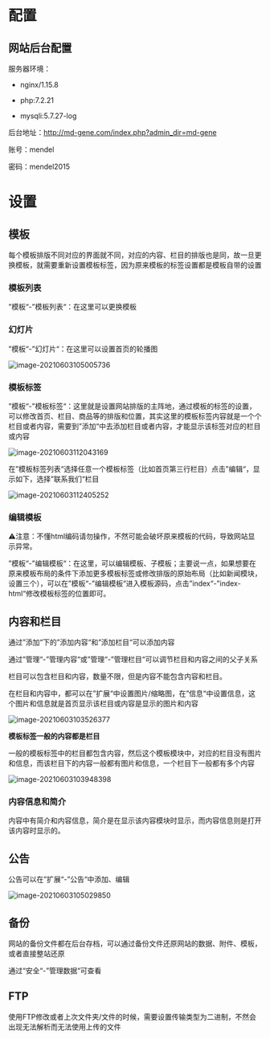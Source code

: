 # 配置

## 网站后台配置

服务器环境：

- nginx/1.15.8 

- php:7.2.21 

- mysqli:5.7.27-log

后台地址：http://md-gene.com/index.php?admin_dir=md-gene

账号：mendel

密码：mendel2015

# 设置

## 模板

每个模板排版不同对应的界面就不同，对应的内容、栏目的排版也是同，故一旦更换模板，就需要重新设置模板标签，因为原来模板的标签设置都是模板自带的设置

### 模板列表

”模板“-”模板列表“：在这里可以更换模板

### 幻灯片

”模板“-”幻灯片“：在这里可以设置首页的轮播图

![image-20210603105005736](C:%5CUsers%5Cllj%5CDocuments%5Ctypero%E5%9B%BE%E5%83%8F%5Cimage-20210603105005736.png)

### 模板标签

”模板“-”模板标签“：这里就是设置网站排版的主阵地，通过模板的标签的设置，可以修改首页、栏目、商品等的排版和位置，其实这里的模板标签内容就是一个个栏目或者内容，需要到”添加“中去添加栏目或者内容，才能显示该标签对应的栏目或内容

![image-20210603112043169](C:%5CUsers%5Cllj%5CDocuments%5Ctypero%E5%9B%BE%E5%83%8F%5Cimage-20210603112043169.png)

在”模板标签列表“选择任意一个模板标签（比如首页第三行栏目）点击”编辑“，显示如下，选择”联系我们“栏目

![image-20210603112405252](C:%5CUsers%5Cllj%5CDocuments%5Ctypero%E5%9B%BE%E5%83%8F%5Cimage-20210603112405252.png)

### 编辑模板

:warning:注意：不懂html编码请勿操作，不然可能会破坏原来模板的代码，导致网站显示异常。

”模板“-”编辑模板“：在这里，可以编辑模板、子模板；主要说一点，如果想要在原来模板布局的条件下添加更多模板标签或修改排版的原始布局（比如新闻模块，设置三个），可以在”模板“-”编辑模板“进入模板源码，点击”index“-”index-html“修改模板标签的位置即可。

## 内容和栏目

通过”添加“下的”添加内容“和”添加栏目“可以添加内容

通过”管理“-”管理内容“或”管理“-”管理栏目“可以调节栏目和内容之间的父子关系

栏目可以包含栏目和内容，数量不限，但是内容不能包含内容和栏目。

在栏目和内容中，都可以在”扩展“中设置图片/缩略图，在”信息“中设置信息，这个图片和信息就是首页显示该栏目或内容是显示的图片和内容

![image-20210603103526377](C:%5CUsers%5Cllj%5CDocuments%5Ctypero%E5%9B%BE%E5%83%8F%5Cimage-20210603103526377.png)

**模板标签一般的内容都是栏目**

一般的模板标签中的栏目都包含内容，然后这个模板模块中，对应的栏目没有图片和信息，而该栏目下的内容一般都有图片和信息，一个栏目下一般都有多个内容

![image-20210603103948398](C:%5CUsers%5Cllj%5CDocuments%5Ctypero%E5%9B%BE%E5%83%8F%5Cimage-20210603103948398.png)

### 内容信息和简介

内容中有简介和内容信息，简介是在显示该内容模块时显示，而内容信息则是打开该内容时显示的。

## 公告

公告可以在”扩展“-”公告“中添加、编辑

![image-20210603105029850](C:%5CUsers%5Cllj%5CDocuments%5Ctypero%E5%9B%BE%E5%83%8F%5Cimage-20210603105029850.png)

## 备份

网站的备份文件都在后台存档，可以通过备份文件还原网站的数据、附件、模板，或者直接整站还原

通过“安全“-”管理数据“可查看

## FTP

使用FTP修改或者上次文件夹/文件的时候，需要设置传输类型为二进制，不然会出现无法解析而无法使用上传的文件